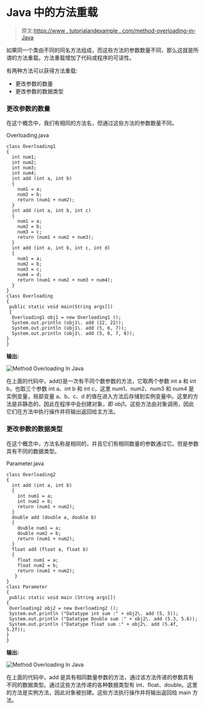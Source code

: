# Java 中的方法重载

> 原文:[https://www . tutorialandexample . com/method-overloading-in-Java](https://www.tutorialandexample.com/method-overloading-in-java)

如果同一个类由不同的同名方法组成，而这些方法的参数数量不同，那么这就是所谓的方法重载。方法重载增加了代码或程序的可读性。

有两种方法可以获得方法重载:

*   更改参数的数量
*   更改参数的数据类型

### 更改参数的数量

在这个概念中，我们有相同的方法名，但通过这些方法的参数数量不同。

Overloading.java

```
class Overloading1
{
  int num1;
  int num2;
  int num3;
  int num4;
  int add (int a, int b)
  {
    num1 = a;
    num2 = b;
    return (num1 + num2);
  }
  int add (int a, int b, int c)
  {
    num1 = a;
    num2 = b;
    num3 = c;
    return (num1 + num2 + num3);
  }
  int add (int a, int b, int c, int d)
  {
    num1 = a;
    num2 = b;
    num3 = c;
    num4 = d;
    return (num1 + num2 + num3 + num4);
  }
}
class Overloading
{
 public static void main(String args[])
 {
  Overloading1 obj1 = new Overloading1 ();
  System.out.println (obj1\. add (22, 22));
  System.out.println (obj1\. add (5, 6, 7));
  System.out.println (obj1\. add (5, 6, 7, 8));
}
} 
```

**输出:**

![Method Overloading In Java](../Images/8cef47659ebfc8f63b0d736a72a5151f.png)  

在上面的代码中，add()是一次有不同个数参数的方法，它取两个参数 int a 和 int b，也取三个参数 int a、int b 和 int c，这里 num1、num2、num3 和 num4 是实例变量，局部变量 a、b、c、d 的值在进入方法后存储到实例变量中。这里的方法是非静态的，因此在程序中会创建对象，即 obj1。这些方法由对象调用，因此它们在方法中执行操作并将输出返回给主方法。

### 更改参数的数据类型

在这个概念中，方法名称是相同的，并且它们有相同数量的参数通过它。但是参数具有不同的数据类型。

Parameter.java

```
class Overloading2
{
  int add (int a, int b)
  {
    int num1 = a;
    int num2 = b;
    return (num1 + num2);
  }
  double add (double a, double b)
  {
    double num1 = a;
    double num2 = b;
    return (num1 + num2);
  }
  float add (float a, float b)
  {
    float num1 = a;
    float num2 = b;
    return (num1 + num2);
   }
}
class Parameter
{
 public static void main (String args[])
{
 Overloading2 obj2 = new Overloading2 ();
 System.out.println ("Datatype int sum :" + obj2\. add (5, 5));
 System.out.println ("Datatype Double sum :" + obj2\. add (5.3, 5.6));
 System.out.println ("Datatype float sum :" + obj2\. add (5.4f, 5.2f));
}
}
```

**输出:**

![Method Overloading In Java](../Images/7a0104129626330fbe464a087d4205e5.png)  

在上面的代码中，add 是具有相同数量参数的方法，通过该方法传递的参数具有不同的数据类型。通过这些方法传递的各种数据类型有 int、float、double。这里的方法是实例方法，因此对象被创建。这些方法执行操作并将输出返回给 main 方法。